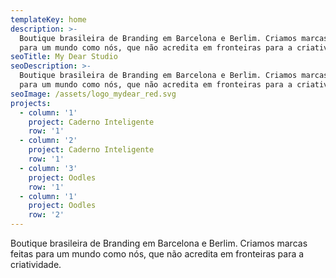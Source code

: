 ```yaml
---
templateKey: home
description: >-
  Boutique brasileira de Branding em Barcelona e Berlim. Criamos marcas feitas
  para um mundo como nós, que não acredita em fronteiras para a criatividade.
seoTitle: My Dear Studio
seoDescription: >-
  Boutique brasileira de Branding em Barcelona e Berlim. Criamos marcas feitas
  para um mundo como nós, que não acredita em fronteiras para a criatividade.
seoImage: /assets/logo_mydear_red.svg
projects:
  - column: '1'
    project: Caderno Inteligente
    row: '1'
  - column: '2'
    project: Caderno Inteligente
    row: '1'
  - column: '3'
    project: Oodles
    row: '1'
  - column: '1'
    project: Oodles
    row: '2'
---
```

Boutique brasileira de Branding em Barcelona e Berlim. Criamos marcas feitas para um mundo como nós, que não acredita em fronteiras para a criatividade.
